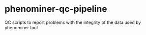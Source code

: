 # phenominer-qc-pipeline
QC scripts to report problems with the integrity of the data used by phenominer tool
